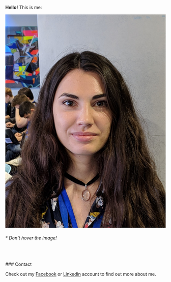 
**Hello!** This is me:

![Profile Image](profile.jpg "Don't touch me!!!!")
###### * Don't hover the image!
<br>
<br>
### Contact

Check out my [Facebook](https://www.facebook.com/eliza.pavel.3) or [Linkedin](https://www.linkedin.com/in/eliza-pavel-b3120815b/) account to find out more about me.
